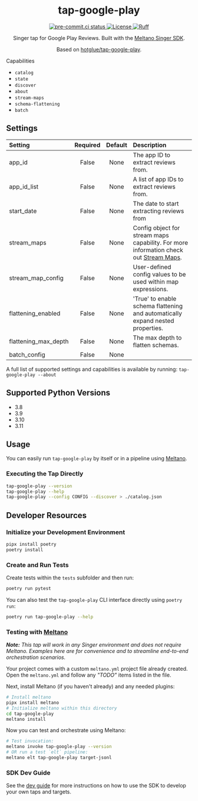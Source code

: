 <div align="center">

# tap-google-play

<div>
  <a href="https://results.pre-commit.ci/latest/github/edgarrmondragon/tap-google-play/main">
    <img alt="pre-commit.ci status" src="https://results.pre-commit.ci/badge/github/edgarrmondragon/tap-google-play/main.svg"/>
  </a>
  <a href="https://github.com/edgarrmondragon/tap-google-play/blob/main/LICENSE">
    <img alt="License" src="https://img.shields.io/github/license/edgarrmondragon/tap-google-play"/>
  </a>
  <a href="https://github.com/astral-sh/ruff">
    <img src="https://img.shields.io/endpoint?url=https://raw.githubusercontent.com/charliermarsh/ruff/main/assets/badge/v2.json" alt="Ruff" style="max-width:100%;">
  </a>
</div>

Singer tap for Google Play Reviews. Built with the [Meltano Singer SDK](https://sdk.meltano.com).

Based on [hotglue/tap-google-play](https://gitlab.com/hotglue/tap-google-play).

</div

## Capabilities

* `catalog`
* `state`
* `discover`
* `about`
* `stream-maps`
* `schema-flattening`
* `batch`

## Settings

| Setting             | Required | Default | Description |
|:--------------------|:--------:|:-------:|:------------|
| app_id              | False    | None    | The app ID to extract reviews from. |
| app_id_list         | False    | None    | A list of app IDs to extract reviews from. |
| start_date          | False    | None    | The date to start extracting reviews from |
| stream_maps         | False    | None    | Config object for stream maps capability. For more information check out [Stream Maps](https://sdk.meltano.com/en/latest/stream_maps.html). |
| stream_map_config   | False    | None    | User-defined config values to be used within map expressions. |
| flattening_enabled  | False    | None    | 'True' to enable schema flattening and automatically expand nested properties. |
| flattening_max_depth| False    | None    | The max depth to flatten schemas. |
| batch_config        | False    | None    |             |

A full list of supported settings and capabilities is available by running: `tap-google-play --about`

## Supported Python Versions

* 3.8
* 3.9
* 3.10
* 3.11

## Usage

You can easily run `tap-google-play` by itself or in a pipeline using [Meltano](https://meltano.com/).

### Executing the Tap Directly

```bash
tap-google-play --version
tap-google-play --help
tap-google-play --config CONFIG --discover > ./catalog.json
```

## Developer Resources

### Initialize your Development Environment

```bash
pipx install poetry
poetry install
```

### Create and Run Tests

Create tests within the `tests` subfolder and then run:

```bash
poetry run pytest
```

You can also test the `tap-google-play` CLI interface directly using `poetry run`:

```bash
poetry run tap-google-play --help
```

### Testing with [Meltano](https://www.meltano.com)

_**Note:** This tap will work in any Singer environment and does not require Meltano.
Examples here are for convenience and to streamline end-to-end orchestration scenarios._

Your project comes with a custom `meltano.yml` project file already created. Open the `meltano.yml` and follow any _"TODO"_ items listed in
the file.

Next, install Meltano (if you haven't already) and any needed plugins:

```bash
# Install meltano
pipx install meltano
# Initialize meltano within this directory
cd tap-google-play
meltano install
```

Now you can test and orchestrate using Meltano:

```bash
# Test invocation:
meltano invoke tap-google-play --version
# OR run a test `elt` pipeline:
meltano elt tap-google-play target-jsonl
```

### SDK Dev Guide

See the [dev guide](https://sdk.meltano.com/en/latest/dev_guide.html) for more instructions on how to use the SDK to
develop your own taps and targets.
